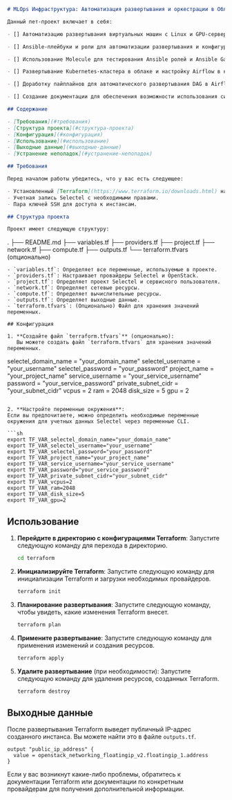```markdown
# MLOps Инфраструктура: Автоматизация развертывания и оркестрации в Облаке с Использованием Terraform, Ansible и Kubernetes"

Данный пет-проект включает в себя:

- [] Автоматизацию развертывания виртуальных машин с Linux и GPU-серверов в облаке провайдера Selectel с использованием Terraform. (в процессе выполнения)

- [] Ansible-плейбуки и роли для автоматизации развертывания и конфигурации систем PostgreSQL и Airflow.

- [] Использование Molecule для тестирования Ansible ролей и Ansible Galaxy для управления ролями.

- [] Развертывание Kubernetes-кластера в облаке и настройку Airflow в кластере для более сложных оркестрационных задач.

- [] Доработку пайплайнов для автоматического развертывания DAG в Airflow в Kubernetes.

- [] Создание документации для обеспечения возможности использования системы.

## Содержание

- [Требования](#требования)
- [Структура проекта](#структура-проекта)
- [Конфигурация](#конфигурация)
- [Использование](#использование)
- [Выходные данные](#выходные-данные)
- [Устранение неполадок](#устранение-неполадок)

## Требования

Перед началом работы убедитесь, что у вас есть следующее:

- Установленный [Terraform](https://www.terraform.io/downloads.html) на вашем локальном компьютере.
- Учетная запись Selectel с необходимыми правами.
- Пара ключей SSH для доступа к инстансам.

## Структура проекта

Проект имеет следующую структуру:

```
.
├── README.md
├── variables.tf
├── providers.tf
├── project.tf
├── network.tf
├── compute.tf
├── outputs.tf
└── terraform.tfvars (опционально)
```
- `variables.tf`: Определяет все переменные, используемые в проекте.
- `providers.tf`: Настраивает провайдеры Selectel и OpenStack.
- `project.tf`: Определяет проект Selectel и сервисного пользователя.
- `network.tf`: Определяет сетевые ресурсы.
- `compute.tf`: Определяет вычислительные ресурсы.
- `outputs.tf`: Определяет выходные данные.
- `terraform.tfvars`: (Опционально) Файл для хранения значений переменных.

## Конфигурация

1. **Создайте файл `terraform.tfvars`** (опционально):
   Вы можете создать файл `terraform.tfvars` для хранения значений переменных.

   ```
   selectel_domain_name = "your_domain_name"
   selectel_username    = "your_username"
   selectel_password    = "your_password"
   project_name         = "your_project_name"
   service_username     = "your_service_username"
   password             = "your_service_password"
   private_subnet_cidr  = "your_subnet_cidr"
   vcpus                = 2
   ram                  = 2048
   disk_size            = 5
   gpu                  = 2
   ```

2. **Настройте переменные окружения**:
   Если вы предпочитаете, можно определить необходимые переменные окружения для учетных данных Selectel через переменные CLI.

   ```sh
   export TF_VAR_selectel_domain_name="your_domain_name"
   export TF_VAR_selectel_username="your_username"
   export TF_VAR_selectel_password="your_password"
   export TF_VAR_project_name="your_project_name"
   export TF_VAR_service_username="your_service_username"
   export TF_VAR_password="your_service_password"
   export TF_VAR_private_subnet_cidr="your_subnet_cidr"
   export TF_VAR_vcpus=2
   export TF_VAR_ram=2048
   export TF_VAR_disk_size=5
   export TF_VAR_gpu=2
   ```

## Использование

1. **Перейдите в директорию с конфигурациями Terraform**:
   Запустите следующую команду для перехода в директорию.

   ```sh
   cd terraform
   ```

2. **Инициализируйте Terraform**:
   Запустите следующую команду для инициализации Terraform и загрузки необходимых провайдеров.

   ```sh
   terraform init
   ```

3. **Планирование развертывания**:
   Запустите следующую команду, чтобы увидеть, какие изменения Terraform внесет.

   ```sh
   terraform plan
   ```

4. **Примените развертывание**:
   Запустите следующую команду для применения изменений и создания ресурсов.

   ```sh
   terraform apply
   ```

5. **Удалите развертывание** (при необходимости):
   Запустите следующую команду для удаления ресурсов, созданных Terraform.

   ```sh
   terraform destroy
   ```

## Выходные данные

После развертывания Terraform выведет публичный IP-адрес созданного инстанса. Вы можете найти это в файле `outputs.tf`.

```hcl
output "public_ip_address" {
  value = openstack_networking_floatingip_v2.floatingip_1.address
}
```

Если у вас возникнут какие-либо проблемы, обратитесь к документации Terraform или документации по конкретным провайдерам для получения дополнительной информации.
```
